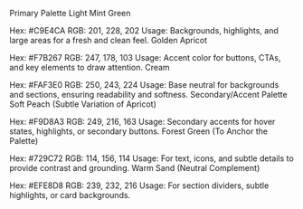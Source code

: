 Primary Palette
Light Mint Green

Hex: #C9E4CA
RGB: 201, 228, 202
Usage: Backgrounds, highlights, and large areas for a fresh and clean feel.
Golden Apricot

Hex: #F7B267
RGB: 247, 178, 103
Usage: Accent color for buttons, CTAs, and key elements to draw attention.
Cream

Hex: #FAF3E0
RGB: 250, 243, 224
Usage: Base neutral for backgrounds and sections, ensuring readability and softness.
Secondary/Accent Palette
Soft Peach (Subtle Variation of Apricot)

Hex: #F9D8A3
RGB: 249, 216, 163
Usage: Secondary accents for hover states, highlights, or secondary buttons.
Forest Green (To Anchor the Palette)

Hex: #729C72
RGB: 114, 156, 114
Usage: For text, icons, and subtle details to provide contrast and grounding.
Warm Sand (Neutral Complement)

Hex: #EFE8D8
RGB: 239, 232, 216
Usage: For section dividers, subtle highlights, or card backgrounds.